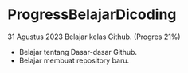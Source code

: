 # ProgressBelajarDicoding
31 Agustus 2023
Belajar kelas Github. (Progres 21%)
* Belajar tentang Dasar-dasar Github.
* Belajar membuat repository baru.
